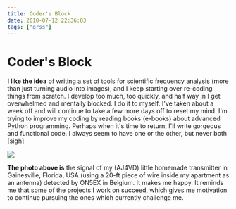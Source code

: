 ```yaml
---
title: Coder's Block
date: 2010-07-12 22:36:03
tags: ["qrss"]
---
```


# Coder's Block

__I like the idea__ of writing a set of tools for scientific frequency analysis (more than just turning audio into images), and I keep starting over re-coding things from scratch. I develop too much, too quickly, and half way in I get overwhelmed and mentally blocked. I do it to myself. I've taken about a week off and will continue to take a few more days off to reset my mind. I'm trying to improve my coding by reading books (e-books) about advanced Python programming. Perhaps when it's time to return, I'll write gorgeous and functional code. I always seem to have one or the other, but never both \[sigh\]

<div class="text-center img-border">

![](https://swharden.com/static/2010/07/12/qrss_aj4vd_belgium.jpg)

</div>

__The photo above is__ the signal of my (AJ4VD) little homemade transmitter in Gainesville, Florida, USA (using a 20-ft piece of wire inside my apartment as an antenna) detected by ON5EX in Belgium. It makes me happy. It reminds me that some of the projects I work on succeed, which gives me motivation to continue pursuing the ones which currently challenge me.

